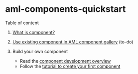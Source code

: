 # aml-components-quickstart

Table of content
1. [What is component?](./what-is-component.md)

1. [Use existing component in AML component gallery]() (to-do)

1. Build your own component
    - Read the [component development overview](./component-development-overview.md)
    - Follow the [tutorial to create your first component](tutorial-create-first-component.ipynb)  
